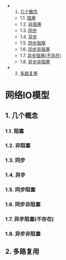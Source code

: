 <!-- vscode-markdown-toc -->
* 1. [几个概念](#)
	* 1.1. [阻塞](#-1)
	* 1.2. [非阻塞](#-1)
	* 1.3. [同步](#-1)
	* 1.4. [异步](#-1)
	* 1.5. [同步阻塞](#-1)
	* 1.6. [同步非阻塞](#-1)
	* 1.7. [异步阻塞(不存在)](#-1)
	* 1.8. [异步非阻塞](#-1)
* 2. [多路复用](#-1)

<!-- vscode-markdown-toc-config
	numbering=true
	autoSave=true
	/vscode-markdown-toc-config -->
<!-- /vscode-markdown-toc -->

# 网络IO模型
##  1. <a name=''></a>几个概念
###  1.1. <a name='-1'></a>阻塞
###  1.2. <a name='-1'></a>非阻塞
###  1.3. <a name='-1'></a>同步
###  1.4. <a name='-1'></a>异步
###  1.5. <a name='-1'></a>同步阻塞
###  1.6. <a name='-1'></a>同步非阻塞
###  1.7. <a name='-1'></a>异步阻塞(不存在)
###  1.8. <a name='-1'></a>异步非阻塞
##  2. <a name='-1'></a>多路复用